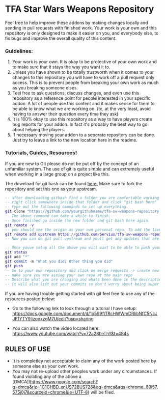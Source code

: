  TFA Star Wars Weapons Repository
 ======

Feel free to help improve these addons by making changes locally and sending in pull requests with finished work.  Your work is your own and this repository is only designed to make it easier on you, and everybody else, to fix bugs and improve the overall quality of this content. 

### Guidelines:
1. Your work is your own. It is okay to be protective of your own work and to make sure that it stays the way you want it to. 
2. Unless you have shown to be totally trustworth when it comes to your changes to this repository you will have to work off a pull request only access. This is to prevent people from breaking your own work as much as you breaking someone elses. 
3. Feel free to ask questions, discuss changes, and even use this repository as a reference point for people interested in your specific addon. A lot of people use this content and it makes sense for them to be able to know what we are working on. (to, at the very least, avoid having to answer their question every time they ask) 
4. It is 100% okay to use this repository as a way to have players create bug reports for your addon. In fact it's probably the best way to go about helping the players.
5. If necessary moving your addon to a seperate repository can be done. Just try to leave a link to the new location here in the readme. 


### Tutorials, Guides, Resources! 
If you are new to Git please do not be put off by the concept of an unfamiliar system. The use of git is quite simple and can extremely useful when working in a large group on a project like this.

The download for git bash can be found [here.](https://git-for-windows.github.io/) Make sure to fork the repository and set this one as your upstream. 

```lua
-- after downloading gitbash find a folder you are comfortable working from.
-- right click somewhere inside that folder and click "git bash here" 
-- type out the following commands to set up everything.
git clone "https://github.com/yourgithubname/tfa-sw-weapons-repository.git"
-- The above command can take a while to finish. 
-- Once finished go inside the new folder and git bash here again. 
git remote -v 
-- you should see the origin as your own personal repo. To add the live repo as your upstream do the next command.
git remote add upstream https://github.com/Servius/tfa-sw-weapons-repository.git 
-- Now you can do git pull upstream and youll get any updates that are accepted into the main repo. 

-- Once youve setup all the above you will want to be able to push your changes. Do the following:
git status
git add "*" 
git commit -m "What you did; Other thing you did" 
git push
-- Go to your own repository and click on merge requests -> create new merge request -> 
-- make sure you are aiming your own repo at the main repo 
-- Describe what you are changing and whats been done in the description and title. 
-- It will also list out your commits so don't worry about being super descriptive. 
```


 If you are having trouble getting started with git feel free to use any of the resources posted below: 

- Go to the following link to look through a tutorial I have setup: 
https://docs.google.com/document/d/1o599ftTRcHWWmDRIibNfC5NcJJF1YTY9IizqnxzgM7U/edit?usp=sharing

- You can also watch the video located here: 
https://www.youtube.com/watch?v=72a28tleThY&t=484s

## RULES OF USE
- It is completley not acceptable to claim any of the work posted here by someone else as your own work. 
- You may not re-upload other peoples work under any circumstances. 
If found violating any of the above a [DMCA])https://www.google.com/search?q=dmca&rlz=1C1CHBD_enUS728US728&oq=dmca&aqs=chrome..69i57.575j0j7&sourceid=chrome&ie=UTF-8) will be filed. 
